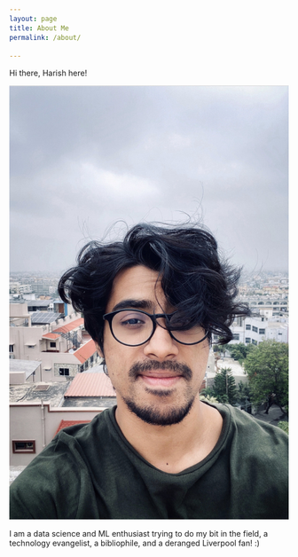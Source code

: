 ```yaml
---
layout: page
title: About Me
permalink: /about/

---
```


Hi there, Harish here!

![](../images/profile_pic.jpeg)

I am a data science and ML enthusiast trying to do my bit in the field, a technology evangelist, a bibliophile, and a deranged Liverpool fan! :)

